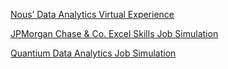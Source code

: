 [Nous’ Data Analytics Virtual Experience](https://prosple.com/verifier?id=cfd29210-b385-11ee-8d6b-5bef633de0f0)      

[JPMorgan Chase & Co. Excel Skills Job Simulation](https://www.theforage.com/simulations/jpmorgan/excel-skills-h5vs)       

[Quantium Data Analytics Job Simulation](https://www.theforage.com/simulations/quantium/data-analytics-rqkb)  



